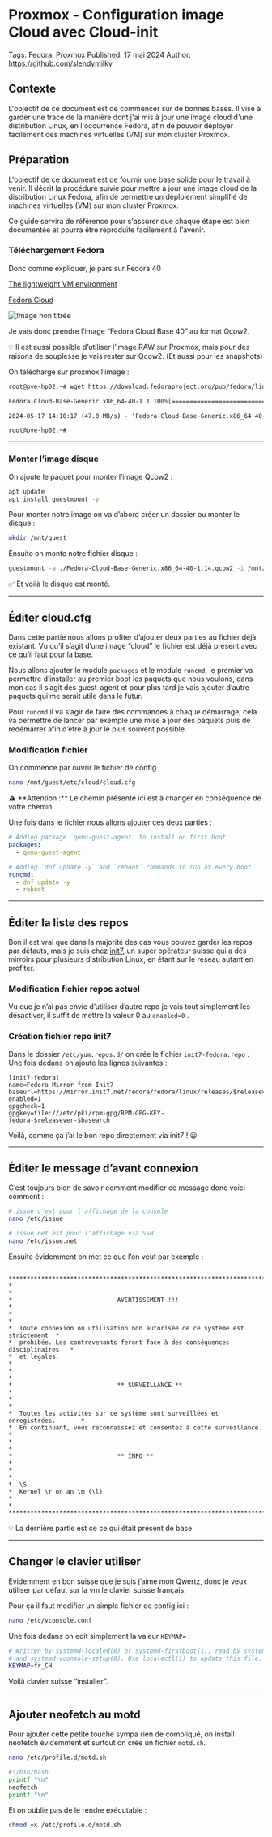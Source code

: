# Proxmox - Configuration image Cloud avec Cloud-init

Tags: Fedora, Proxmox
Published: 17 mai 2024
Author: https://github.com/slendymilky

## Contexte

L'objectif de ce document est de commencer sur de bonnes bases. Il vise à garder une trace de la manière dont j'ai mis à jour une image cloud d'une distribution Linux, en l'occurrence Fedora, afin de pouvoir déployer facilement des machines virtuelles (VM) sur mon cluster Proxmox.

## Préparation

L'objectif de ce document est de fournir une base solide pour le travail à venir. Il décrit la procédure suivie pour mettre à jour une image cloud de la distribution Linux Fedora, afin de permettre un déploiement simplifié de machines virtuelles (VM) sur mon cluster Proxmox.

Ce guide servira de référence pour s'assurer que chaque étape est bien documentée et pourra être reproduite facilement à l'avenir.

### Téléchargement Fedora

Donc comme expliquer, je pars sur Fedora 40

[The lightweight VM environment](https://fedoraproject.org/cloud/)

[Fedora Cloud](https://fedoraproject.org/cloud/download/)

![Image non titrée](assets/Untitled.png)

Je vais donc prendre l’image “Fedora Cloud Base 40” au format Qcow2.

<aside>
💡 Il est aussi possible d’utiliser l’image RAW sur Proxmox, mais pour des raisons de souplesse je vais rester sur Qcow2. (Et aussi pour les snapshots)

</aside>

On télécharge sur proxmox l’image :

```bash
root@pve-hp02:~# wget https://download.fedoraproject.org/pub/fedora/linux/releases/40/Cloud/x86_64/images/Fedora-Cloud-Base-Generic.x86_64-40-1.14.qcow2

Fedora-Cloud-Base-Generic.x86_64-40-1.1 100%[=============================================================================>] 379.06M  52.0MB/s    in 8.1s    

2024-05-17 14:10:17 (47.0 MB/s) - ‘Fedora-Cloud-Base-Generic.x86_64-40-1.14.qcow2’ saved [397475840/397475840]

root@pve-hp02:~# 
```

---

### Monter l’image disque

On ajoute le paquet pour monter l’image Qcow2 :

```bash
apt update
apt install guestmount -y
```

Pour monter notre image on va d’abord créer un dossier ou monter le disque :

```bash
mkdir /mnt/guest
```

Ensuite on monte notre fichier disque :

```bash
guestmount -a ./Fedora-Cloud-Base-Generic.x86_64-40-1.14.qcow2 -i /mnt/guest/
```

<aside>
✅ Et voilà le disque est monté.

</aside>

---

## Éditer cloud.cfg

Dans cette partie nous allons profiter d’ajouter deux parties au fichier déjà existant. Vu qu’il s’agit d’une image “cloud” le fichier est déjà présent avec ce qu’il faut pour la base.

Nous allons ajouter le module `packages` et le module `runcmd`, le premier va permettre d’installer au premier boot les paquets que nous voulons, dans mon cas il s’agit des guest-agent et pour plus tard je vais ajouter d’autre paquets qui me serait utile dans le futur.

Pour `runcmd` il va s’agir de faire des commandes à chaque démarrage, cela va permettre de lancer par exemple une mise à jour des paquets puis de redémarrer afin d’être à jour le plus souvent possible.

### Modification fichier

On commence par ouvrir le fichier de config

```bash
nano /mnt/guest/etc/cloud/cloud.cfg
```

<aside>
⚠️ **Attention :** Le chemin présenté ici est à changer en conséquence de votre chemin.

</aside>

Une fois dans le fichier nous allons ajouter ces deux parties :

```yaml
# Adding package `qemu-guest-agent` to install on first boot
packages:
  - qemu-guest-agent

# Adding `dnf update -y` and `reboot` commands to run at every boot
runcmd:
  - dnf update -y
  - reboot
```

---

## Éditer la liste des repos

Bon il est vrai que dans la majorité des cas vous pouvez garder les repos par défauts, mais je suis chez [init7](https://www.init7.net/), un super opérateur suisse qui a des mirroirs pour plusieurs distribution Linux, en étant sur le réseau autant en profiter.

### Modification fichier repos actuel

Vu que je n’ai pas envie d’utiliser d’autre repo je vais tout simplement les désactiver, il suffit de mettre la valeur 0  au `enabled=0` .

### Création fichier repo init7

Dans le dossier `/etc/yum.repos.d/` on crée le fichier `init7-fedora.repo` . Une fois dedans on ajoute les lignes suivantes :

```
[init7-fedora]
name=Fedora Mirror from Init7
baseurl=https://mirror.init7.net/fedora/fedora/linux/releases/$releasever/Everything/$basearch/os
enabled=1
gpgcheck=1
gpgkey=file:///etc/pki/rpm-gpg/RPM-GPG-KEY-fedora-$releasever-$basearch
```

Voilà, comme ça j’ai le bon repo directement via init7 ! 😀

---

## Éditer le message d’avant connexion

C’est toujours bien de savoir comment modifier ce message donc voici comment :

```bash
# issue c'est pour l'affichage de la console
nano /etc/issue

# issue.net est pour l'affichage via SSH
nano /etc/issue.net
```

Ensuite évidemment on met ce que l’on veut par exemple :

```

********************************************************************************
*                                                                              *
*                             AVERTISSEMENT !!!                                *
*                                                                              *
*  Toute connexion ou utilisation non autorisée de ce système est strictement  *
*  prohibée. Les contrevenants feront face à des conséquences disciplinaires   *
*  et légales.                                                                 *
*                                                                              *
*                             ** SURVEILLANCE **                               *
*                                                                              *
*  Toutes les activités sur ce système sont surveillées et enregistrées.       *
*  En continuant, vous reconnaissez et consentez à cette surveillance.         *
*                                                                              *
*                             ** INFO **                                       *
*                                                                              *
*  \S
*  Kernel \r on an \m (\l)
*                                                                              *
********************************************************************************

```

<aside>
💡 La dernière partie est ce ce qui était présent de base

</aside>

---

## Changer le clavier utiliser

Évidemment en bon suisse que je suis j’aime mon Qwertz, donc je veux utiliser par défaut sur la vm le clavier suisse français.

Pour ça il faut modifier un simple fichier de config ici :

```bash
nano /etc/vconsole.conf
```

Une fois dedans on edit simplement la valeur `KEYMAP=` :

```bash
# Written by systemd-localed(8) or systemd-firstboot(1), read by systemd-localed
# and systemd-vconsole-setup(8). Use localectl(1) to update this file.
KEYMAP=fr_CH
```

Voilà clavier suisse “installer”.

---

## Ajouter neofetch au motd

Pour ajouter cette petite touche sympa rien de compliqué, on install neofetch évidemment et surtout on crée un fichier `motd.sh`.

```bash
nano /etc/profile.d/motd.sh
```

```bash
#!/bin/bash
printf "\n"
neofetch
printf "\n"
```

Et on oublie pas de le rendre exécutable :

```bash
chmod +x /etc/profile.d/motd.sh
```